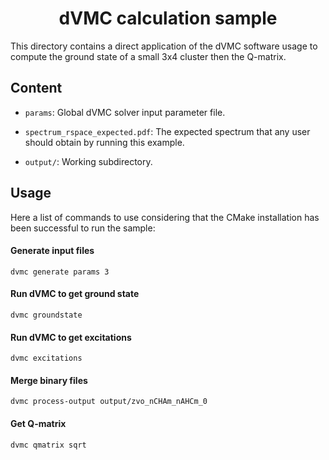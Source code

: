 <div align="center">

# dVMC calculation sample

</div>

This directory contains a direct application of the dVMC software usage to
compute the ground state of a small 3x4 cluster then the Q-matrix.

## Content

- `params`: Global dVMC solver input parameter file.

- `spectrum_rspace_expected.pdf`: The expected spectrum that any user should
  obtain by running this example.

- `output/`: Working subdirectory.

## Usage

Here a list of commands to use considering that the CMake installation has been
successful to run the sample:

#### Generate input files

```shell
dvmc generate params 3
```

#### Run dVMC to get ground state

```shell
dvmc groundstate
```

#### Run dVMC to get excitations

```shell
dvmc excitations
```

#### Merge binary files

```shell
dvmc process-output output/zvo_nCHAm_nAHCm_0
```

#### Get Q-matrix

```shell
dvmc qmatrix sqrt
```
